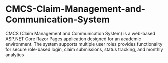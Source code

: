 # CMCS-Claim-Management-and-Communication-System
CMCS (Claim Management and Communication System) is a web-based ASP.NET Core Razor Pages application designed for an academic environment. The system supports multiple user roles provides functionality for secure role-based login, claim submissions, status tracking, and monthly analytics

